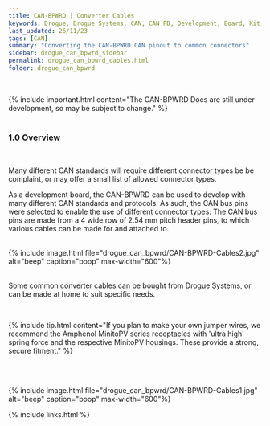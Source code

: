 ```yaml
---
title: CAN-BPWRD | Converter Cables
keywords: Drogue, Drogue Systems, CAN, CAN FD, Development, Board, Kit, Devlopment Board, Dev Board
last_updated: 26/11/23
tags: [CAN]
summary: "Converting the CAN-BPWRD CAN pinout to common connectors"
sidebar: drogue_can_bpwrd_sidebar
permalink: drogue_can_bpwrd_cables.html
folder: drogue_can_bpwrd
---
```


<div><br></div>
{% include important.html content="The CAN-BPWRD Docs are still under development, so may be subject to change." %}
<div><br></div>

### 1.0 Overview

<div><br></div>

Many different CAN standards will require different connector types be be complaint, or may offer a small list of allowed connector types. 

As a development board, the CAN-BPWRD can be used to develop with many different CAN standards and protocols. As such, the CAN bus pins were selected to enable the use of different connector types: The CAN bus pins are made from a 4 wide row of 2.54 mm pitch header pins, to which various cables can be made for and attached to.

<div><br></div>
{% include image.html file="drogue_can_bpwrd/CAN-BPWRD-Cables2.jpg" alt="beep" caption="boop" max-width="600"%}
<div><br></div>

Some common converter cables can be bought from Drogue Systems, or can be made at home to suit specific needs.

<div><br></div>

{% include tip.html content="If you plan to make your own jumper wires, we recommend the Amphenol MinitoPV series receptacles with 'ultra high' spring force and the respective MinitoPV housings. These provide a strong, secure fitment." %}



<div><br><br></div>

{% include image.html file="drogue_can_bpwrd/CAN-BPWRD-Cables1.jpg" alt="beep" caption="boop" max-width="600"%}


{% include links.html %}

